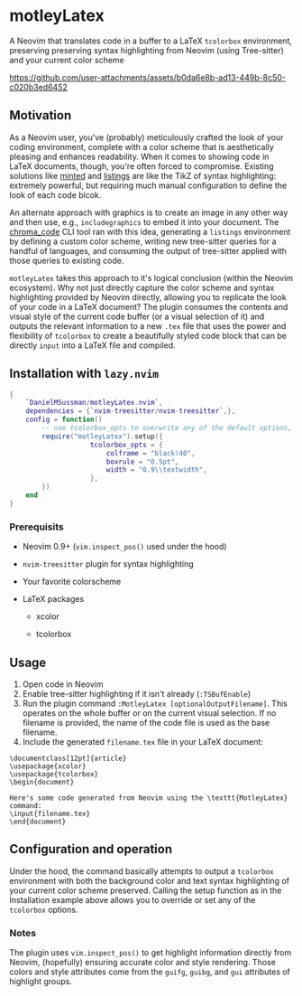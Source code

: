  # motleyLatex

A Neovim that translates code in a buffer to a LaTeX `tcolorbox` environment, preserving preserving syntax highlighting from Neovim (using Tree-sitter) and your current color scheme


https://github.com/user-attachments/assets/b0da6e8b-ad13-449b-8c50-c020b3ed6452


## Motivation

As a Neovim user, you've (probably) meticulously crafted the look of your coding environment, complete with a color scheme that is aesthetically pleasing and enhances readability. When it comes to showing code in LaTeX documents, though, you're often forced to compromise.
Existing solutions like [minted](https://ctan.org/pkg/minted?lang=en) and [listings](https://ctan.org/pkg/listings) are like the TikZ of syntax highlighting: extremely powerful, but requiring much manual configuration to define the look of each code blcok.

An alternate approach with graphics is to create an image in any other way and then use, e.g., `includegraphics` to embed it into your document. 
The [chroma_code](https://github.com/TomLebeda/chroma_code/) CLI tool ran with this idea, generating a `listings` environment by defining a custom color scheme, writing new tree-sitter queries for a handful of languages, and consuming the output of tree-sitter applied with those queries to existing code.

`motleyLatex` takes this approach to it's logical conclusion (within the Neovim ecosystem). 
Why not just directly capture the color scheme and syntax highlighting provided by Neovim directly, allowing you to replicate the look of your code in a LaTeX document?
The plugin consumes the contents and visual style of the current code buffer (or a visual selection of it) and outputs the relevant information to a new `.tex` file that uses the power and flexibility of `tcolorbox` to create a beautifully styled code block that can be directly `input` into a LaTeX file and compiled.


## Installation with `lazy.nvim`

```lua
{
    `DanielMSussman/motleyLatex.nvim`,
    dependencies = {`nvim-treesitter/nvim-treesitter`,},
    config = function()
        -- use tcolorbox_opts to overwrite any of the default options, or add new ones
        require("motleyLatex").setup({
                    tcolorbox_opts = {
                        colframe = "black!40",
                        boxrule = "0.5pt", 
                        width = "0.9\\textwidth",
                    },
        })
    end
}
```

### Prerequisits

* Neovim 0.9+ (`vim.inspect_pos()` used under the hood)

* `nvim-treesitter` plugin for syntax highlighting

* Your favorite colorscheme

* LaTeX packages

    * xcolor

    * tcolorbox

## Usage

1. Open code in Neovim
2. Enable tree-sitter highlighting if it isn't already (`:TSBufEnable`)
3. Run the plugin command `:MotleyLatex [optionalOutputFilename]`. This operates on the whole buffer or on the current visual selection. If no filename is provided, the name of the code file is used as the base filename.
4. Include the generated `filename.tex` file in your LaTeX document:

```
\documentclass[12pt]{article}
\usepackage{xcolor}
\usepackage{tcolorbox}
\begin{document}

Here's some code generated from Neovim using the \texttt{MotleyLatex} command:
\input{filename.tex}
\end{document}
```

## Configuration and operation

Under the hood, the command basically attempts to output a `tcolorbox` environment with both the background color and text syntax highlighting of your current color scheme preserved.
Calling the setup function as in the Installation example above allows you to override or set any of the `tcolorbox` options.

### Notes

The plugin uses `vim.inspect_pos()` to get highlight information directly from Neovim, (hopefully) ensuring accurate color and style rendering. Those colors and style attributes come from the `guifg`, `guibg`, and `gui` attributes of highlight groups.
